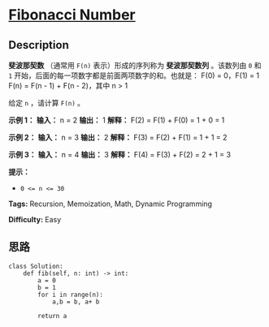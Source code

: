 # [Fibonacci Number][title]

## Description

**斐波那契数**  （通常用 `F(n)` 表示）形成的序列称为 **斐波那契数列** 。该数列由 `0` 和 `1`
开始，后面的每一项数字都是前面两项数字的和。也就是：
            F(0) = 0，F(1) = 1    F(n) = F(n - 1) + F(n - 2)，其中 n > 1    

给定 `n` ，请计算 `F(n)` 。



**示例 1：**
            **输入：** n = 2    **输出：** 1    **解释：** F(2) = F(1) + F(0) = 1 + 0 = 1    

**示例 2：**
            **输入：** n = 3    **输出：** 2    **解释：** F(3) = F(2) + F(1) = 1 + 1 = 2    

**示例 3：**
            **输入：** n = 4    **输出：** 3    **解释：** F(4) = F(3) + F(2) = 2 + 1 = 3    



**提示：**

  * `0 <= n <= 30`


**Tags:** Recursion, Memoization, Math, Dynamic Programming

**Difficulty:** Easy

## 思路

``` python3
class Solution:
    def fib(self, n: int) -> int:
        a = 0
        b = 1
        for i in range(n):
            a,b = b, a+ b

        return a
```

[title]: https://leetcode-cn.com/problems/fibonacci-number
